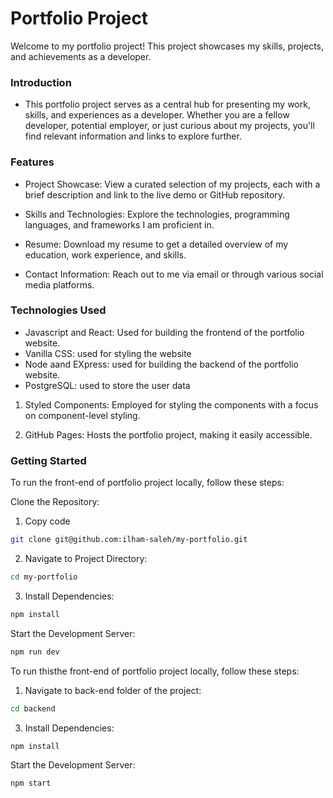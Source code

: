 # Portfolio Project

Welcome to my portfolio project! This project showcases my skills, projects, and achievements as a developer.

### Introduction

- This portfolio project serves as a central hub for presenting my work, skills, and experiences as a developer. Whether you are a fellow developer, potential employer, or just curious about my projects, you'll find relevant information and links to explore further.

### Features

- Project Showcase: View a curated selection of my projects, each with a brief description and link to the live demo or GitHub repository.

- Skills and Technologies: Explore the technologies, programming languages, and frameworks I am proficient in.

- Resume: Download my resume to get a detailed overview of my education, work experience, and skills.

- Contact Information: Reach out to me via email or through various social media platforms.

### Technologies Used

- Javascript and React: Used for building the frontend of the portfolio website.
- Vanilla CSS: used for styling the website
- Node aand EXpress: used for building the backend of the portfolio website.
- PostgreSQL: used to store the user data

1. Styled Components: Employed for styling the components with a focus on component-level styling.

2. GitHub Pages: Hosts the portfolio project, making it easily accessible.

### Getting Started

To run the front-end of portfolio project locally, follow these steps:

Clone the Repository:

1. Copy code

```bash
git clone git@github.com:ilham-saleh/my-portfolio.git
```

2. Navigate to Project Directory:

```bash
cd my-portfolio
```

3. Install Dependencies:

```bash
npm install
```

Start the Development Server:

```bash
npm run dev
```

To run thisthe front-end of portfolio project locally, follow these steps:

1. Navigate to back-end folder of the project:

```bash
cd backend
```

3. Install Dependencies:

```bash
npm install
```

Start the Development Server:

```bash
npm start
```
